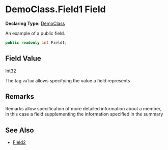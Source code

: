 # DemoClass.Field1 Field

**Declaring Type:** [DemoClass](../Type.md)

An example of a public field.

```csharp
public readonly int Field1;
```

## Field Value

Int32

The tag `value` allows specifying the value a field represents

## Remarks

Remarks allow specification of more detailed information about a member, in this case a field supplementing the information specified in the summary

## See Also

- [Field2](Field2.md)
